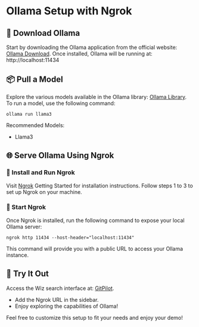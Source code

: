 # Ollama Setup with Ngrok

## 🚀 Download Ollama
Start by downloading the Ollama application from the official website: [Ollama Download](https://ollama.com/). Once installed, Ollama will be running at:
http://localhost:11434

## 📦 Pull a Model
Explore the various models available in the Ollama library: [Ollama Library](https://ollama.com/library?sort=popular). To run a model, use the following command:
```
ollama run llama3
```

Recommended Models:
- Llama3

## 🌐 Serve Ollama Using Ngrok

### 🔧 Install and Run Ngrok
Visit [Ngrok](https://ngrok.com/docs/getting-started/) Getting Started for installation instructions.
Follow steps 1 to 3 to set up Ngrok on your machine.

### 📡 Start Ngrok
Once Ngrok is installed, run the following command to expose your local Ollama server:
```
ngrok http 11434 --host-header="localhost:11434"
```
This command will provide you with a public URL to access your Ollama instance.

## 🎉 Try It Out
Access the Wiz search interface at: [GitPilot](https://TODO.streamlit.app/).
- Add the Ngrok URL in the sidebar.
- Enjoy exploring the capabilities of Ollama!

Feel free to customize this setup to fit your needs and enjoy your demo!
